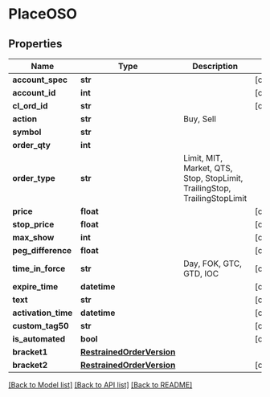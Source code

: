# PlaceOSO

## Properties
Name | Type | Description | Notes
------------ | ------------- | ------------- | -------------
**account_spec** | **str** |  | [optional] 
**account_id** | **int** |  | [optional] 
**cl_ord_id** | **str** |  | [optional] 
**action** | **str** | Buy, Sell | 
**symbol** | **str** |  | 
**order_qty** | **int** |  | 
**order_type** | **str** | Limit, MIT, Market, QTS, Stop, StopLimit, TrailingStop, TrailingStopLimit | 
**price** | **float** |  | [optional] 
**stop_price** | **float** |  | [optional] 
**max_show** | **int** |  | [optional] 
**peg_difference** | **float** |  | [optional] 
**time_in_force** | **str** | Day, FOK, GTC, GTD, IOC | [optional] 
**expire_time** | **datetime** |  | [optional] 
**text** | **str** |  | [optional] 
**activation_time** | **datetime** |  | [optional] 
**custom_tag50** | **str** |  | [optional] 
**is_automated** | **bool** |  | [optional] 
**bracket1** | [**RestrainedOrderVersion**](RestrainedOrderVersion.md) |  | 
**bracket2** | [**RestrainedOrderVersion**](RestrainedOrderVersion.md) |  | [optional] 

[[Back to Model list]](../README.md#documentation-for-models) [[Back to API list]](../README.md#documentation-for-api-endpoints) [[Back to README]](../README.md)

